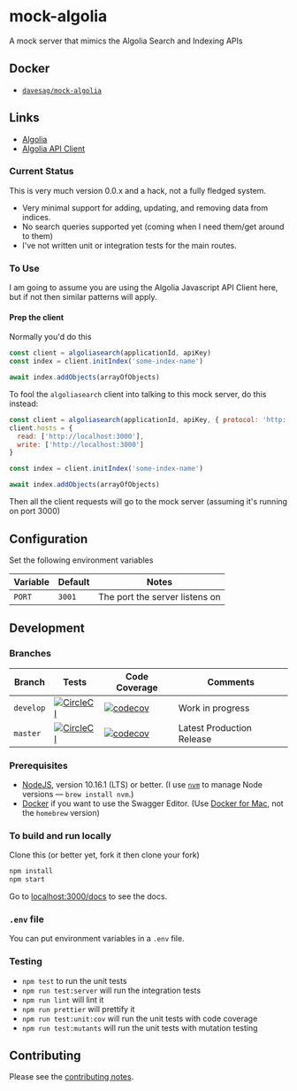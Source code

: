 # mock-algolia

A mock server that mimics the Algolia Search and Indexing APIs

## Docker

- [`davesag/mock-algolia`](https://hub.docker.com/r/davesag/mock-algolia/)

## Links

- [Algolia](https://www.algolia.com)
- [Algolia API Client](https://www.algolia.com/doc/)

### Current Status

This is very much version 0.0.x and a hack, not a fully fledged system.

- Very minimal support for adding, updating, and removing data from indices.
- No search queries supported yet (coming when I need them/get around to them)
- I've not written unit or integration tests for the main routes.

### To Use

I am going to assume you are using the Algolia Javascript API Client here, but if not then similar patterns will apply.

#### Prep the client

Normally you'd do this

```js
const client = algoliasearch(applicationId, apiKey)
const index = client.initIndex('some-index-name')

await index.addObjects(arrayOfObjects)
```

To fool the `algoliasearch` client into talking to this mock server, do this instead:

```js
const client = algoliasearch(applicationId, apiKey, { protocol: 'http:' })
client.hosts = {
  read: ['http://localhost:3000'],
  write: ['http://localhost:3000']
}

const index = client.initIndex('some-index-name')

await index.addObjects(arrayOfObjects)
```

Then all the client requests will go to the mock server (assuming it's running on port 3000)

## Configuration

Set the following environment variables

| Variable | Default | Notes                          |
| -------- | ------- | ------------------------------ |
| `PORT`   | `3001`  | The port the server listens on |

## Development

### Branches

<!-- prettier-ignore -->
| Branch    | Tests | Code Coverage | Comments                  |
| --------- | ----- | ------------- | ------------------------- |
| `develop` | [![CircleCI](https://circleci.com/gh/davesag/mock-algolia/tree/develop.svg?style=svg)](https://circleci.com/gh/davesag/mock-algolia/tree/develop) | [![codecov](https://codecov.io/gh/davesag/mock-algolia/branch/develop/graph/badge.svg)](https://codecov.io/gh/davesag/mock-algolia) | Work in progress          |
| `master`  | [![CircleCI](https://circleci.com/gh/davesag/mock-algolia/tree/master.svg?style=svg)](https://circleci.com/gh/davesag/mock-algolia/tree/master) | [![codecov](https://codecov.io/gh/davesag/mock-algolia/branch/master/graph/badge.svg)](https://codecov.io/gh/davesag/mock-algolia) | Latest Production Release |

### Prerequisites

- [NodeJS](htps://nodejs.org), version 10.16.1 (LTS) or better. (I use [`nvm`](https://github.com/creationix/nvm) to manage Node versions — `brew install nvm`.)
- [Docker](https://www.docker.com) if you want to use the Swagger Editor. (Use [Docker for Mac](https://docs.docker.com/docker-for-mac/), not the `homebrew` version)

### To build and run locally

Clone this (or better yet, fork it then clone your fork)

```sh
npm install
npm start
```

Go to [localhost:3000/docs](http://127.0.0.1:3000/docs) to see the docs.

### `.env` file

You can put environment variables in a `.env` file.

### Testing

- `npm test` to run the unit tests
- `npm run test:server` will run the integration tests
- `npm run lint` will lint it
- `npm run prettier` will prettify it
- `npm run test:unit:cov` will run the unit tests with code coverage
- `npm run test:mutants` will run the unit tests with mutation testing

## Contributing

Please see the [contributing notes](CONTRIBUTING.md).
